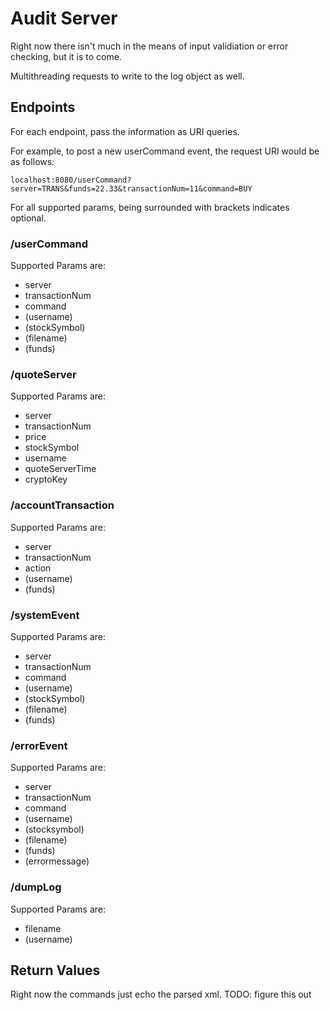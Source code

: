 # Audit Server

Right now there isn't much in the means of input validiation or error checking, but it is to come.

Multithreading requests to write to the log object as well.

## Endpoints

For each endpoint, pass the information as URI queries.

For example, to post a new userCommand event, the request URI would be as follows:

`localhost:8080/userCommand?server=TRANS&funds=22.33&transactionNum=11&command=BUY`

For all supported params, being surrounded with brackets indicates optional.

### /userCommand

Supported Params are:

- server
- transactionNum
- command
- (username)
- (stockSymbol)
- (filename)
- (funds)

### /quoteServer

Supported Params are:

- server
- transactionNum
- price
- stockSymbol
- username
- quoteServerTime
- cryptoKey

### /accountTransaction

Supported Params are:

- server
- transactionNum
- action
- (username)
- (funds)

### /systemEvent

Supported Params are:

- server
- transactionNum
- command
- (username)
- (stockSymbol)
- (filename)
- (funds)

### /errorEvent

Supported Params are:

- server
- transactionNum
- command
- (username)
- (stocksymbol)
- (filename)
- (funds)
- (errormessage)

### /dumpLog

Supported Params are:

- filename
- (username)

## Return Values

Right now the commands just echo the parsed xml. TODO: figure this out